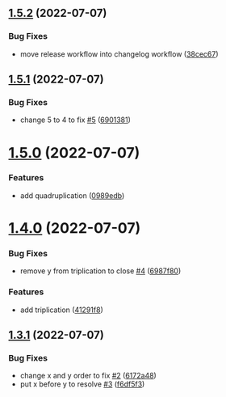 ## [1.5.2](https://github.com/kristianhalte/example-package-development/compare/v1.5.1...v1.5.2) (2022-07-07)


### Bug Fixes

* move release workflow into changelog workflow ([38cec67](https://github.com/kristianhalte/example-package-development/commit/38cec671efce08b65b1d6c0632e174b4ccc38070))



## [1.5.1](https://github.com/kristianhalte/example-package-development/compare/v1.5.0...v1.5.1) (2022-07-07)


### Bug Fixes

* change 5 to 4 to fix [#5](https://github.com/kristianhalte/example-package-development/issues/5) ([6901381](https://github.com/kristianhalte/example-package-development/commit/6901381727bf39ae6aa91537679266ba2a796ed0))



# [1.5.0](https://github.com/kristianhalte/example-package-development/compare/v1.4.0...v1.5.0) (2022-07-07)


### Features

* add quadruplication ([0989edb](https://github.com/kristianhalte/example-package-development/commit/0989edb42c26c1adfa879e3726aee933f6a36667))



# [1.4.0](https://github.com/kristianhalte/example-package-development/compare/v1.3.1...v1.4.0) (2022-07-07)


### Bug Fixes

* remove y from triplication to close [#4](https://github.com/kristianhalte/example-package-development/issues/4) ([6987f80](https://github.com/kristianhalte/example-package-development/commit/6987f80a0be91c2ff5fff9bca54e2469585d5abb))


### Features

* add triplication ([41291f8](https://github.com/kristianhalte/example-package-development/commit/41291f83ca7d7ec6514d4f2a71ba4a0aac43e19f))



## [1.3.1](https://github.com/kristianhalte/example-package-development/compare/v1.3.0...v1.3.1) (2022-07-07)


### Bug Fixes

* change x and y order to fix [#2](https://github.com/kristianhalte/example-package-development/issues/2) ([6172a48](https://github.com/kristianhalte/example-package-development/commit/6172a48555f02ff30c88de08668dc71276fcaf42))
* put x before y to resolve [#3](https://github.com/kristianhalte/example-package-development/issues/3) ([f6df5f3](https://github.com/kristianhalte/example-package-development/commit/f6df5f35b0322dd30ef3ecf9d076e86f660937c1))



